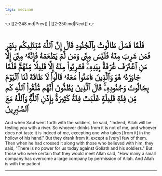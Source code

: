 ```yaml
---
tags: medinan
---
```


👈 [[2-248.md|Prev]] | [[2-250.md|Next]] 👉

# فَلَمَّا فَصَلَ طَالُوتُ بِٱلۡجُنُودِ قَالَ إِنَّ ٱللَّهَ مُبۡتَلِيكُم بِنَهَرٖ فَمَن شَرِبَ مِنۡهُ فَلَيۡسَ مِنِّي وَمَن لَّمۡ يَطۡعَمۡهُ فَإِنَّهُۥ مِنِّيٓ إِلَّا مَنِ ٱغۡتَرَفَ غُرۡفَةَۢ بِيَدِهِۦۚ فَشَرِبُواْ مِنۡهُ إِلَّا قَلِيلٗا مِّنۡهُمۡۚ فَلَمَّا جَاوَزَهُۥ هُوَ وَٱلَّذِينَ ءَامَنُواْ مَعَهُۥ قَالُواْ لَا طَاقَةَ لَنَا ٱلۡيَوۡمَ بِجَالُوتَ وَجُنُودِهِۦۚ قَالَ ٱلَّذِينَ يَظُنُّونَ أَنَّهُم مُّلَٰقُواْ ٱللَّهِ كَم مِّن فِئَةٖ قَلِيلَةٍ غَلَبَتۡ فِئَةٗ كَثِيرَةَۢ بِإِذۡنِ ٱللَّهِۗ وَٱللَّهُ مَعَ ٱلصَّـٰبِرِينَ

And when Saul went forth with the soldiers, he said, "Indeed, Allah will be testing you with a river. So whoever drinks from it is not of me, and whoever does not taste it is indeed of me, excepting one who takes [from it] in the hollow of his hand." But they drank from it, except a [very] few of them. Then when he had crossed it along with those who believed with him, they said, "There is no power for us today against Goliath and his soldiers." But those who were certain that they would meet Allah said, "How many a small company has overcome a large company by permission of Allah. And Allah is with the patient

---

